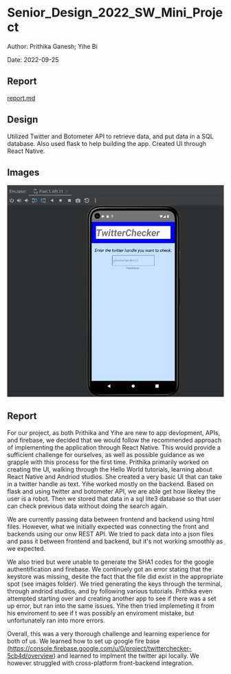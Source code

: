 # Senior_Design_2022_SW_Mini_Project

Author: Prithika Ganesh; Yihe Bi

Date: 2022-09-25

## Report
[report.md](report.md)

## Design
Utilized Twitter and Botometer API to retrieve data, and put data in a SQL database. Also used flask to help building the app. Created UI through React Native.

## Images
![AndroidUI](images/TwitterCheckerUI_Pic1.PNG)

## Report
For our project, as both Prithika and Yihe are new to app devlopment, APIs, and firebase, we decided that we would follow the recommended approach
of implementing the application through React Native. This would provide a sufficient challenge for ourselves, as well as possible guidance as we
grapple with this process for the first time. Prithika primarily worked on creating the UI, walking through the Hello World tutorials, learning 
about React Native and Andriod studios. She created a very basic UI that can take in a twitter handle as text. Yihe worked mostly on the backend. Based on flask and using twitter and botometer API, we are able get how likeley the user is a robot. Then we stored that data in a sql lite3 database so that user can check previous data without doing the search again.

We are currently passing data between frontend and backend using html files.
However, what we initially expected was connecting the front and backends using our onw REST API. We tried to pack data into a json files and pass it between frontend and backend, but it's not working smoothly as we expected.

We also tried but were unable to generate the SHA1 codes for the google authentification and firebase. We continuely got an error stating that the keystore was missing, desite the fact that the file did exist in the appropriate spot (see 
images folder). We tried generating the keys through the terminal, through andriod studios, and by following various tutorials. Prithika even 
attempted starting over and creating another app to see if there was a set up error, but ran into the same issues. Yihe then tried implemeting it from
his enviroment to see if t was possibly an enviroment mistake, but unfortunately ran into more errors.

Overall, this was a very thorough challenge and learning experience for both of us. We learned how to set up google fire base (https://console.firebase.google.com/u/0/project/twitterchecker-5cb4d/overview)
and learned to implment the twitter api locally. We however struggled with cross-platform front-backend integration.
